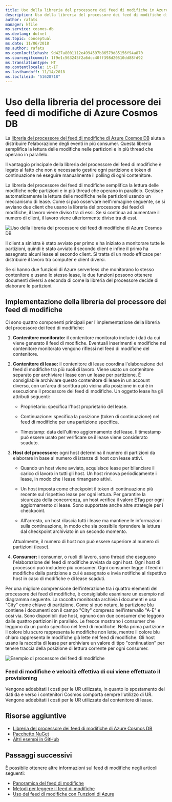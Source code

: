 ```yaml
---
title: Uso della libreria del processore dei feed di modifiche in Azure Cosmos DB
description: Uso della libreria del processore dei feed di modifiche di Azure Cosmos DB.
author: rafats
manager: kfile
ms.service: cosmos-db
ms.devlang: dotnet
ms.topic: conceptual
ms.date: 11/06/2018
ms.author: rafats
ms.openlocfilehash: 9d427a8001112e4994597b86579d85156f94a870
ms.sourcegitcommit: 1f9e1c563245f2a6dcc40ff398d20510dd88fd92
ms.translationtype: HT
ms.contentlocale: it-IT
ms.lasthandoff: 11/14/2018
ms.locfileid: "51628718"
---
```

# <a name="using-the-azure-cosmos-db-change-feed-processor-library"></a>Uso della libreria del processore dei feed di modifiche di Azure Cosmos DB

La [libreria del processore dei feed di modifiche di Azure Cosmos DB](sql-api-sdk-dotnet-changefeed.md) aiuta a distribuire l'elaborazione degli eventi in più consumer. Questa libreria semplifica la lettura delle modifiche nelle partizioni e in più thread che operano in parallelo.

Il vantaggio principale della libreria del processore dei feed di modifiche è legato al fatto che non è necessario gestire ogni partizione e token di continuazione né eseguire manualmente il polling di ogni contenitore.

La libreria del processore dei feed di modifiche semplifica la lettura delle modifiche nelle partizioni e in più thread che operano in parallelo. Gestisce automaticamente la lettura delle modifiche nelle partizioni usando un meccanismo di lease. Come si può osservare nell'immagine seguente, se si avviano due client che usano la libreria del processore dei feed di modifiche, il lavoro viene diviso tra di essi. Se si continua ad aumentare il numero di client, il lavoro viene ulteriormente diviso tra di essi.

![Uso della libreria del processore dei feed di modifiche di Azure Cosmos DB](./media/change-feed-processor/change-feed-output.png)

Il client a sinistra è stato avviato per primo e ha iniziato a monitorare tutte le partizioni, quindi è stato avviato il secondo client e infine il primo ha assegnato alcuni lease al secondo client. Si tratta di un modo efficace per distribuire il lavoro tra computer e client diversi.

Se si hanno due funzioni di Azure serverless che monitorano lo stesso contenitore e usano lo stesso lease, le due funzioni possono ottenere documenti diversi a seconda di come la libreria del processore decide di elaborare le partizioni.

## <a name="implementing-the-change-feed-processor-library"></a>Implementazione della libreria del processore dei feed di modifiche

Ci sono quattro componenti principali per l'implementazione della libreria del processore dei feed di modifiche: 

1. **Contenitore monitorato:** il contenitore monitorato include i dati da cui viene generato il feed di modifiche. Eventuali inserimenti e modifiche nel contenitore monitorato vengono riflessi nel feed di modifiche del contenitore.

1. **Contenitore di lease:** il contenitore di lease coordina l'elaborazione dei feed di modifiche tra più ruoli di lavoro. Viene usato un contenitore separato per archiviare i lease con un lease per partizione. È consigliabile archiviare questo contenitore di lease in un account diverso, con un'area di scrittura più vicina alla posizione in cui è in esecuzione il processore dei feed di modifiche. Un oggetto lease ha gli attributi seguenti:

   * Proprietario: specifica l'host proprietario del lease.

   * Continuazione: specifica la posizione (token di continuazione) nel feed di modifiche per una partizione specifica.

   * Timestamp: data dell'ultimo aggiornamento del lease. Il timestamp può essere usato per verificare se il lease viene considerato scaduto.

1. **Host del processore:** ogni host determina il numero di partizioni da elaborare in base al numero di istanze di host con lease attivi.

   * Quando un host viene avviato, acquisisce lease per bilanciare il carico di lavoro in tutti gli host. Un host rinnova periodicamente i lease, in modo che i lease rimangano attivi.

   * Un host imposta come checkpoint il token di continuazione più recente sul rispettivo lease per ogni lettura. Per garantire la sicurezza della concorrenza, un host verifica il valore ETag per ogni aggiornamento di lease. Sono supportate anche altre strategie per i checkpoint.

   * All'arresto, un host rilascia tutti i lease ma mantiene le informazioni sulla continuazione, in modo che sia possibile riprendere la lettura dal checkpoint archiviato in un secondo momento.

   Attualmente, il numero di host non può essere superiore al numero di partizioni (lease).

1. **Consumer:** i consumer, o ruoli di lavoro, sono thread che eseguono l'elaborazione del feed di modifiche avviata da ogni host. Ogni host di processori può includere più consumer. Ogni consumer legge il feed di modifiche dalla partizione a cui è assegnato e invia notifiche al rispettivo host in caso di modifiche e di lease scaduti.

Per una migliore comprensione dell'interazione tra i quattro elementi del processore dei feed di modifiche, è consigliabile esaminare un esempio nel diagramma seguente. La raccolta monitorata archivia i documenti e usa "City" come chiave di partizione. Come si può notare, la partizione blu contiene i documenti con il campo "City" compreso nell'intervallo "A-E" e così via. Sono disponibili due host, ognuno con due consumer che leggono dalle quattro partizioni in parallelo. Le frecce mostrano i consumer che leggono da un punto specifico nel feed di modifiche. Nella prima partizione il colore blu scuro rappresenta le modifiche non lette, mentre il colore blu chiaro rappresenta le modifiche già lette nel feed di modifiche. Gli host usano la raccolta di lease per archiviare un valore di tipo "continuation" per tenere traccia della posizione di lettura corrente per ogni consumer.

![Esempio di processore dei feed di modifiche](./media/change-feed-processor/changefeedprocessor.png)

### <a name="change-feed-and-provisioned-throughput"></a>Feed di modifiche e velocità effettiva di cui viene effettuato il provisioning

Vengono addebitati i costi per le UR utilizzate, in quanto lo spostamento dei dati da e verso i contenitori Cosmos comporta sempre l'utilizzo di UR. Vengono addebitati i costi per le UR utilizzate dal contenitore di lease.

## <a name="additional-resources"></a>Risorse aggiuntive

* [Libreria del processore dei feed di modifiche di Azure Cosmos DB](sql-api-sdk-dotnet-changefeed.md)
* [Pacchetto NuGet](https://www.nuget.org/packages/Microsoft.Azure.DocumentDB.ChangeFeedProcessor/)
* [Altri esempi in GitHub](https://github.com/Azure/azure-documentdb-dotnet/tree/master/samples/ChangeFeedProcessor)

## <a name="next-steps"></a>Passaggi successivi

È possibile ottenere altre informazioni sul feed di modifiche negli articoli seguenti:

* [Panoramica del feed di modifiche](change-feed.md)
* [Metodi per leggere il feed di modifiche](read-change-feed.md)
* [Uso del feed di modifiche con Funzioni di Azure](change-feed-functions.md)